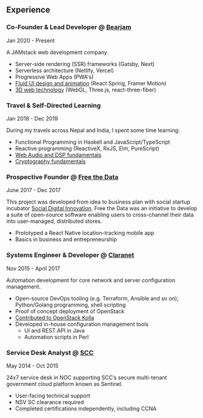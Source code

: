 ## Experience

### Co-Founder & Lead Developer @ [Bearjam](https://bearjam.dev)

<time>Jan 2020 - Present</time>

A JAMstack web development company.

- Server-side rendering (SSR) frameworks (Gatsby, Next)
- Serverless architecture (Netlify, Vercel)
- Progressive Web Apps (PWA's)
- [Fluid UI design and animation](https://bearjam.dev/blog/low-hanging-3d-web-fruit-a-spinner)
  (React Spring, Framer Motion)
- [3D web technology](https://bearjam.dev/blog/two-ui-patterns-navigation-react-framer)
  (WebGL, Three.js, react-three-fiber)

### Travel & Self-Directed Learning

<time>Jan 2018 - Dec 2019</time>

During my travels across Nepal and India, I spent some time learning:

- Functional Programming in Haskell and JavaScript/TypeScript
- Reactive programming (ReactiveX, RxJS, Elm, PureScript)
- [Web Audio and DSP fundamentals](https://tom.bearjam.dev/draw-sound)
- [Cryptography fundamentals](https://github.com/tomatopeel/cryptopals)

### Prospective Founder @ [Free the Data](https://sdinnovation.org/projects/#freethedata)

<time>June 2017 - Dec 2017</time>

This project was developed from idea to business plan with social startup
incubator
[Social Digital Innovation](https://sdinnovation.org/projects/#freethedata).
Free the Data was an initiative to develop a suite of open-source software
enabling users to cross-channel their data into user-managed, distributed
stores.

- Prototyped a React Native location-tracking mobile app
- Basics in business and entrepreneurship

### Systems Engineer & Developer @ [Claranet](https://claranet.com)

<time>Nov 2015 - April 2017</time>

Automation development for core network and server configuration management.

- Open-source DevOps tooling (e.g. Terraform, Ansible and so on); Python/Golang
  programming, shell scripting
- Proof of concept deployment of OpenStack
- [Contributed to OpenStack Kolla](https://blueprints.launchpad.net/kolla/+spec/neutron-bgp-dragent)
- Developed in-house configuration management tools
  - UI and REST API in Java
  - Automation scripts in Perl

### Service Desk Analyst @ [SCC](https://scc.com)

<time>May 2014 - Oct 2015</time>

24x7 service desk in NOC supporting SCC’s secure multi-tenant government cloud
platform known as Sentinel.

- User-facing technical support
- NSV SC clearance required
- Completed certifications independently, including CCNA
